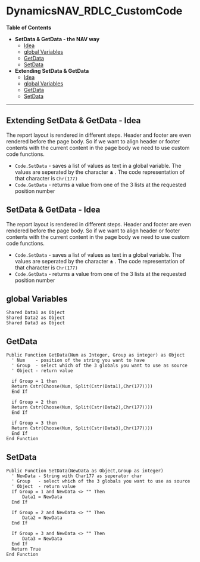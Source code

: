 # DynamicsNAV_RDLC_CustomCode

__Table of Contents__
* __SetData & GetData - the NAV way__
  * [Idea](#1A)
  * [global Variables](#1B)
  * [GetData](#1C)
  * [SetData](#1D)
* __Extending SetData & GetData__
  * [Idea](#2A)
  * [global Variables](#2B)
  * [GetData](#2C)
  * [SetData](#2D)
------------------------------------------------
## Extending SetData & GetData - Idea <a id="2A"/>
The report layout is rendered in different steps. Header and footer are even rendered before the page body. So if we want to align header or footer contents with the current content in the page body we need to use custom code functions. 
* `Code.SetData` - saves a list of values as text in a global variable. The values are seperated by the character __&#177;__ . The code representation of that character is `Chr(177)`
* `Code.GetData` - returns a value from one of the 3 lists at the requested position number
  

## SetData & GetData - Idea <a id="1A"/>
The report layout is rendered in different steps. Header and footer are even rendered before the page body. So if we want to align header or footer contents with the current content in the page body we need to use custom code functions. 
* `Code.SetData` - saves a list of values as text in a global variable. The values are seperated by the character __&#177;__ . The code representation of that character is `Chr(177)`
* `Code.GetData` - returns a value from one of the 3 lists at the requested position number

## global Variables <a id="1B"/>
```vbnet
Shared Data1 as Object
Shared Data2 as Object
Shared Data3 as Object
```
## GetData <a id="1B"/>
```vbnet
Public Function GetData(Num as Integer, Group as integer) as Object
  ' Num    - position of the string you want to have 
  ' Group  - select which of the 3 globals you want to use as source 
  ' Object - return value  

  if Group = 1 then
  Return Cstr(Choose(Num, Split(Cstr(Data1),Chr(177))))
  End If

  if Group = 2 then
  Return Cstr(Choose(Num, Split(Cstr(Data2),Chr(177))))
  End If

  if Group = 3 then
  Return Cstr(Choose(Num, Split(Cstr(Data3),Chr(177))))
  End If
End Function
```
## SetData <a id="1C"/>
```vbnet     
Public Function SetData(NewData as Object,Group as integer)
  ' NewData - String with Char177 as seperator char 
  ' Group   - select which of the 3 globals you want to use as source 
  ' Object  - return value   
  If Group = 1 and NewData <> "" Then
      Data1 = NewData
  End If

  If Group = 2 and NewData <> "" Then
      Data2 = NewData
  End If

  If Group = 3 and NewData <> "" Then
      Data3 = NewData
  End If
  Return True
End Function
```
